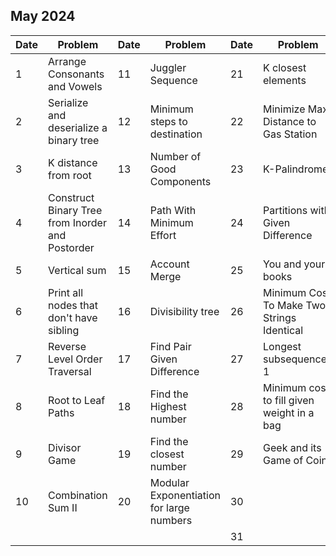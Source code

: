 ## May 2024

| Date | Problem                                          | Date | Problem                                  | Date | Problem                                    |
| ---- | ------------------------------------------------ | ---- | ---------------------------------------- | ---- | ------------------------------------------ |
| 1    | Arrange Consonants and Vowels                    | 11   | Juggler Sequence                         | 21   | K closest elements                         |
| 2    | Serialize and deserialize a binary tree          | 12   | Minimum steps to destination             | 22   | Minimize Max Distance to Gas Station       |
| 3    | K distance from root                             | 13   | Number of Good Components                | 23   | K-Palindrome                               |
| 4    | Construct Binary Tree from Inorder and Postorder | 14   | Path With Minimum Effort                 | 24   | Partitions with Given Difference           |
| 5    | Vertical sum                                     | 15   | Account Merge                            | 25   | You and your books                         |
| 6    | Print all nodes that don't have sibling          | 16   | Divisibility tree                        | 26   | Minimum Cost To Make Two Strings Identical |
| 7    | Reverse Level Order Traversal                    | 17   | Find Pair Given Difference               | 27   | Longest subsequence-1                      |
| 8    | Root to Leaf Paths                               | 18   | Find the Highest number                  | 28   | Minimum cost to fill given weight in a bag |
| 9    | Divisor Game                                     | 19   | Find the closest number                  | 29   | Geek and its Game of Coins                 |
| 10   | Combination Sum II                               | 20   | Modular Exponentiation for large numbers | 30   |                                            |
|      |                                                  |      |                                          | 31   |                                            |
